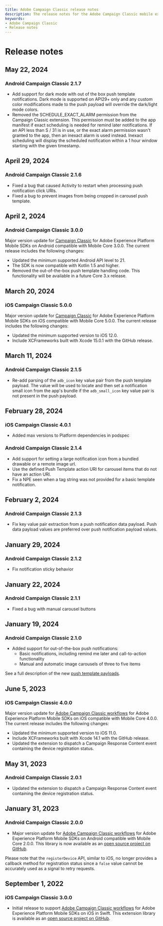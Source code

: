 ```yaml
---
title: Adobe Campaign Classic release notes
description: The release notes for the Adobe Campaign Classic mobile extension.
keywords:
- Adobe Campaign Classic
- Release notes
---
```


# Release notes

## May 22, 2024

### Android Campaign Classic 2.1.7

* Add support for dark mode with out of the box push template notifications. Dark mode is supported on API29+ only and any custom color modifications made to the push payload will override the dark/light mode colors.
* Removed the SCHEDULE_EXACT_ALARM permission from the Campaign Classic extension. This permission must be added to the app manifest if exact scheduling is needed for remind later notifications. If an API less than S / 31 is in use, or the exact alarm permission wasn't granted to the app, then an inexact alarm is used instead. Inexact scheduling will display the scheduled notification within a 1 hour window starting with the given timestamp.

## April 29, 2024

### Android Campaign Classic 2.1.6

* Fixed a bug that caused Activity to restart when processing push notification click URIs.
* Fixed a bug to prevent images from being cropped in carousel push template.

## April 2, 2024

### Android Campaign Classic 3.0.0

Major version update for [Campaign Classic](./index.md) for Adobe Experience Platform Mobile SDKs on Android compatible with Mobile Core 3.0.0. The current release includes the following changes:

* Updated the minimum supported Android API level to 21.
* The SDK is now compatible with Kotlin 1.5 and higher.
* Removed the out-of-the-box push template handling code. This functionality will be available in a future Core 3.x release.

## March 20, 2024

### iOS Campaign Classic 5.0.0

Major version update for [Campaign Classic](./index.md) for Adobe Experience Platform Mobile SDKs on iOS compatible with Mobile Core 5.0.0. The current release includes the following changes:

* Updated the minimum supported version to iOS 12.0.
* Include XCFrameworks built with Xcode 15.0.1 with the GitHub release.

## March 11, 2024

### Android Campaign Classic 2.1.5

* Re-add parsing of the `adb_icon` key value pair from the push template payload. The value will be used to locate and then set a notification small icon from the app's bundle if the `adb_small_icon` key value pair is not present in the push payload.

## February 28, 2024

### iOS Campaign Classic 4.0.1

* Added max versions to Platform dependencies in podspec

### Android Campaign Classic 2.1.4

* Add support for setting a large notification icon from a bundled drawable or a remote image url.
* Use the defined Push Template action URI for carousel items that do not have an action URI.
* Fix a NPE seen when a tag string was not provided for a basic template notification.

## February 2, 2024

### Android Campaign Classic 2.1.3

* Fix key value pair extraction from a push notification data payload. Push data payload values are preferred over push notification payload values.

## January 29, 2024

### Android Campaign Classic 2.1.2

* Fix notification sticky behavior

## January 22, 2024

### Android Campaign Classic 2.1.1

* Fixed a bug with manual carousel buttons

## January 19, 2024

### Android Campaign Classic 2.1.0

* Added support for out-of-the-box push notifications:
  * Basic notifications, including remind me later and call-to-action functionality
  * Manual and automatic image carousels of three to five items

See a full description of the new [push template payloads](./push-templates).

## June 5, 2023

### iOS Campaign Classic 4.0.0

Major version update for [Adobe Campaign Classic workflows](./index.md) for Adobe Experience Platform Mobile SDKs on iOS compatible with Mobile Core 4.0.0. The current release includes the following changes:

* Updated the minimum supported version to iOS 11.0.
* Include XCFrameworks built with Xcode 14.1 with the GitHub release.
* Updated the extension to dispatch a Campaign Response Content event containing the device registration status.

## May 31, 2023

### Android Campaign Classic 2.0.1

* Updated the extension to dispatch a Campaign Response Content event containing the device registration status.

## January 31, 2023

### Android Campaign Classic 2.0.0

* Major version update for [Adobe Campaign Classic workflows](./index.md) for Adobe Experience Platform Mobile SDKs on Android compatible with Mobile Core 2.0.0. This library is now available as an [open source project on GitHub](https://github.com/adobe/aepsdk-campaignclassic-android).

Please note that the `registerDevice` API, similar to iOS, no longer provides a callback method for registration status since a `false` value cannot be accurately used as a signal to retry requests.

## September 1, 2022

### iOS Campaign Classic 3.0.0

* Initial release to support [Adobe Campaign Classic workflows](./index.md) for Adobe Experience Platform Mobile SDKs on iOS in Swift. This extension library is available as an [open source project on GitHub](https://github.com/adobe/aepsdk-campaignclassic-ios/).
